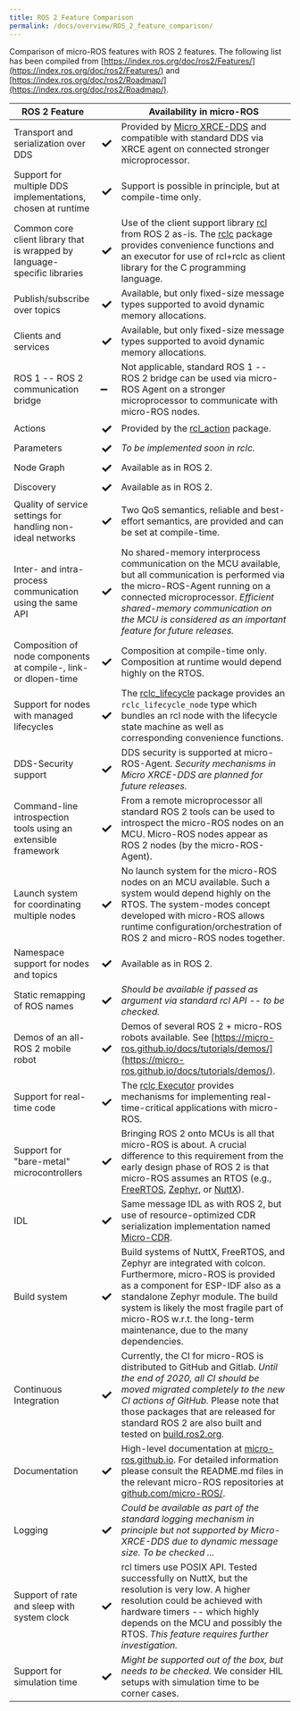 ```yaml
---
title: ROS 2 Feature Comparison
permalink: /docs/overview/ROS_2_feature_comparison/
---
```


Comparison of micro-ROS features with ROS 2 features. The following list has been compiled from [https://index.ros.org/doc/ros2/Features/](https://index.ros.org/doc/ros2/Features/) and [https://index.ros.org/doc/ros2/Roadmap/](https://index.ros.org/doc/ros2/Roadmap/).

<style>
  .status_flag {
    font-size: 150%;
    font-weight: bold;
  }
</style>

ROS 2 Feature | | Availability in micro-ROS
-- | -- | --
Transport and serialization over DDS | <span class="status_flag">&#10003;</span> | Provided by [Micro XRCE-DDS](https://github.com/eProsima/Micro-XRCE-DDS) and compatible with standard DDS via XRCE agent on connected stronger microprocessor.
Support for multiple DDS implementations, chosen at runtime | <span class="status_flag">&#10003;</span> | Support is possible in principle, but at compile-time only.
Common core client library that is wrapped by language-specific libraries | <span class="status_flag">&#10003;</span> | Use of the client support library [rcl](https://github.com/ros2/rcl/) from ROS 2 as-is. The [rclc](https://github.com/micro-ROS/rclc) package provides convenience functions and an executor for use of rcl+rclc as client library for the C programming language.
Publish/subscribe over topics | <span class="status_flag">&#10003;</span> | Available, but only fixed-size message types supported to avoid dynamic memory allocations.
Clients and services | <span class="status_flag">&#10003;</span> | Available, but only fixed-size message types supported to avoid dynamic memory allocations.
ROS 1 -- ROS 2 communication bridge | <span class="status_flag">&ndash;</span> | Not applicable, standard ROS 1 -- ROS 2 bridge can be used via micro-ROS Agent on a stronger microprocessor to communicate with micro-ROS nodes.
Actions | <span class="status_flag">&#10003;</span> | Provided by the [rcl\_action](https://github.com/ros2/rcl/tree/master/rcl_action) package.
Parameters | <span class="status_flag">&#10003;</span> | *To be implemented soon in rclc.*
Node Graph | <span class="status_flag">&#10003;</span> | Available as in ROS 2.
Discovery | <span class="status_flag">&#10003;</span> | Available as in ROS 2.
Quality of service settings for handling non-ideal networks | <span class="status_flag">&#10003;</span> | Two QoS semantics, reliable and best-effort semantics, are provided and can be set at compile-time.
Inter- and intra-process communication using the same API | <span class="status_flag">&#10003;</span> | No shared-memory interprocess communication on the MCU available, but all communication is performed via the micro-ROS-Agent running on a connected microprocessor. *Efficient shared-memory communication on the MCU is considered as an important feature for future releases.*
Composition of node components at compile-, link- or dlopen-time | <span class="status_flag">&#10003;</span> | Composition at compile-time only. Composition at runtime would depend highly on the RTOS.
Support for nodes with managed lifecycles | <span class="status_flag">&#10003;</span> | The [rclc_lifecycle](https://github.com/micro-ROS/rclc/blob/master/rclc_lifecycle/) package provides an `rclc_lifecycle_node` type which bundles an rcl node with the lifecycle state machine as well as corresponding convenience functions.
DDS-Security support | <span class="status_flag">&#10003;</span> | DDS security is supported at micro-ROS-Agent. *Security mechanisms in Micro XRCE-DDS are planned for future releases.*
Command-line introspection tools using an extensible framework | <span class="status_flag">&#10003;</span> | From a remote microprocessor all standard ROS 2 tools can be used to introspect the micro-ROS nodes on an MCU. Micro-ROS nodes appear as ROS 2 nodes (by the micro-ROS-Agent).
Launch system for coordinating multiple nodes | <span class="status_flag">&#10003;</span> | No launch system for the micro-ROS nodes on an MCU available. Such a system would depend highly on the RTOS. The system-modes concept developed with micro-ROS allows runtime configuration/orchestration of ROS 2 and micro-ROS nodes together.
Namespace support for nodes and topics | <span class="status_flag">&#10003;</span> | Available as in ROS 2.
Static remapping of ROS names | <span class="status_flag">&#10003;</span> | *Should be available if passed as argument via standard rcl API -- to be checked.*
Demos of an all-ROS 2 mobile robot | <span class="status_flag">&#10003;</span> | Demos of several ROS 2 + micro-ROS robots available. See [https://micro-ros.github.io/docs/tutorials/demos/](https://micro-ros.github.io/docs/tutorials/demos/).
Support for real-time code | <span class="status_flag">&#10003;</span> | The [rclc Executor](https://github.com/micro-ROS/rclc/tree/master/rclc) provides mechanisms for implementing real-time-critical applications with micro-ROS.
Support for "bare-metal" microcontrollers | <span class="status_flag">&#10003;</span> | Bringing ROS 2 onto MCUs is all that micro-ROS is about. A crucial difference to this requirement from the early design phase of ROS 2 is that micro-ROS assumes an RTOS (e.g., [FreeRTOS](https://www.freertos.org/), [Zephyr](https://www.zephyrproject.org/), or [NuttX](http://nuttx.apache.org/)).
IDL | <span class="status_flag">&#10003;</span> | Same message IDL as with ROS 2, but use of resource-optimized CDR serialization implementation named [Micro-CDR](https://github.com/eProsima/Micro-CDR).
Build system | <span class="status_flag">&#10003;</span> | Build systems of NuttX, FreeRTOS, and Zephyr are integrated with colcon. Furthermore, micro-ROS is provided as a component for ESP-IDF also as a standalone Zephyr module. The build system is likely the most fragile part of micro-ROS w.r.t. the long-term maintenance, due to the many dependencies.
Continuous Integration | <span class="status_flag">&#10003;</span> | Currently, the CI for micro-ROS is distributed to GitHub and Gitlab. *Until the end of 2020, all CI should be moved migrated completely to the new CI actions of GitHub.* Please note that those packages that are released for standard ROS 2 are also built and tested on [build.ros2.org](http://build.ros2.org/).
Documentation | <span class="status_flag">&#10003;</span> | High-level documentation at [micro-ros.github.io](https://micro-ros.github.io/). For detailed information please consult the README.md files in the relevant micro-ROS repositories at [github.com/micro-ROS/](https://github.com/micro-ROS/).
Logging | <span class="status_flag">&#10003;</span> | *Could be available as part of the standard logging mechanism in principle but not supported by Micro-XRCE-DDS due to dynamic message size. To be checked ...*
Support of rate and sleep with system clock | <span class="status_flag">&#10003;</span> | rcl timers use POSIX API. Tested successfully on NuttX, but the resolution is very low. A higher resolution could be achieved with hardware timers -- which highly depends on the MCU and possibly the RTOS. *This feature requires further investigation.*
Support for simulation time | <span class="status_flag">&#10003;</span> | *Might be supported out of the box, but needs to be checked.* We consider HIL setups with simulation time to be corner cases.
